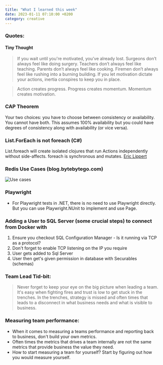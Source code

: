 ```yaml
---
title: "What I learned this week"
date: 2023-01-11 07:10:00 +0200
category: creative
---
```


### Quotes:

#### Tiny Thought
> If you wait until you're motivated, you’ve already lost.
> Surgeons don’t always feel like doing surgery. Teachers don’t always feel like teaching. Parents don’t always feel like cooking. Firemen don’t always feel like rushing into a burning building.
> If you let motivation dictate your actions, inertia conspires to keep you in place.

> Action creates progress. Progress creates momentum. Momentum creates motivation.

### CAP Theorem
Your two choices: you have to choose between consistency or availability. You cannot have both.
This assumes 100% availability but you could have degrees of consistency along with availability (or vice versa).

### List.ForEach is not foreach (C#)
List.foreach will create isolated clojures that run Actions independently without side-affects.
foreach is synchronous and mutates.
[Eric Lippert](https://learn.microsoft.com/en-us/archive/blogs/ericlippert/foreach-vs-foreach)

### Redis Use Cases (blog.bytebytego.com)

![Use cases](/images/redis.jpg)

### Playwright
- For Playwright tests in .NET, there is no need to use Playwright directly. But you can use Playwright.NUnit to implement and use Page.

### Adding a User to SQL Server (some crucial steps) to connect from Docker with
1. Ensure you checkout SQL Configuration Manager - Is it running via TCP as a protocol?
1. Don't forget to enable TCP listening on the IP you require
1. User gets added to Sql Server
1. User then get's given permission in database with Securables (schemas)

### Team Lead Tid-bit:
> Never forget to keep your eye on the big picture when leading a team. It's easy when fighting fires and trust is low to get stuck in the trenches.
> In the trenches, strategy is missed and often times that leads to a disconnect in what business needs and what is visible to business.

### Measuring team performance:
* When it comes to measuring a teams performance and reporting back to business, don't build your own metrics.
* Often times the metrics that drives a team internally are not the same metrics that provide business the value they need.
* How to start measuring a team for yourself? Start by figuring out how you would measure yourself.


